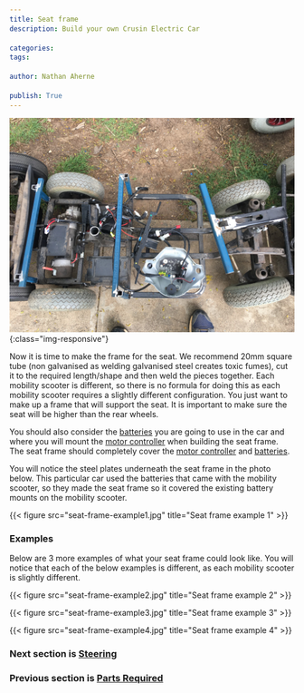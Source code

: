 ```yaml
---
title: Seat frame
description: Build your own Crusin Electric Car

categories:
tags:

author: Nathan Aherne

publish: True
---
```


![Banner image](banner.jpg){:class="img-responsive"}

Now it is time to make the frame for the seat. We recommend 20mm square tube (non galvanised as welding galvanised steel creates toxic fumes), cut it to the required length/shape and then weld the pieces together. Each mobility scooter is different, so there is no formula for doing this as each mobility scooter requires a slightly different configuration. You just want to make up a frame that will support the seat. It is important to make sure the seat will be higher than the rear wheels.

You should also consider the [batteries](parts-required.md#battery-and-bms) you are going to use in the car and where you will mount the [motor controller](parts-required.md#motor-controller) when building the seat frame. The seat frame should completely cover the [motor controller](parts-required.md#motor-controller) and [batteries](parts-required.md#battery-and-bms).

You will notice the steel plates underneath the seat frame in the photo below. This particular car used the batteries that came with the mobility scooter, so they made the seat frame so it covered the existing battery mounts on the mobility scooter.

{{< figure src="seat-frame-example1.jpg" title="Seat frame example 1" >}}


### Examples
Below are 3 more examples of what your seat frame could look like. You will notice that each of the below examples is different, as each mobility scooter is slightly different.

{{< figure src="seat-frame-example2.jpg" title="Seat frame example 2" >}}

{{< figure src="seat-frame-example3.jpg" title="Seat frame example 3" >}}

{{< figure src="seat-frame-example4.jpg" title="Seat frame example 4" >}}


### Next section is [Steering](/cruisin/diy/steering/index.html)

### Previous section is [Parts Required](/cruisin/diy/strip-mobility-scooter/index.html)